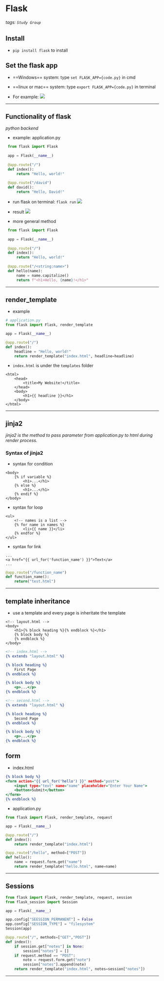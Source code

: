 Flask
===

###### tags: `Study Group`

## Install

- `pip install flask` to install

## Set the flask app

- ==Windows== system: type `set FLASK_APP={code.py}` in cmd

- ==linux or mac== system: type `export FLASK_APP={code.py}` in terminal
- For example:
    ![](https://i.imgur.com/S2QEykq.png)

---

## Functionality of flask

<em>python backend</em>

- example: application.py
```python
 from flask import Flask
 
 app = Flask(__name__)
 
 @app.route("/")
 def index():
     return "Hello, world!"
     
 @app.route("/david")
 def david():
     return "Hello, David!"
```

- run flask on terminal: `flask run`
    ![](https://i.imgur.com/bwiYl12.png)

- result
    ![](https://i.imgur.com/ocWwGFF.png)

- more general method
```python
 from flask import Flask
 
 app = Flask(__name__)
 
 @app.route("/")
 def index():
     return "Hello, world!"
     
 @app.route("/<string:name>")
 def hello(name):
     name = name.capitalize()
     return f"<h1>Hello, {name}!</h1>"
```

---

## render_template

- example
```python
# application.py
from flask import Flask, render_template

app = Flask(__name__)

@app.route("/")
def index():
    headline = "Hello, world!"
    return render_template("index.html", headline=headline)
```

- `index.html` is under the `templates` folder

```htmlmixed=
<html>
    <head>
        <title>My Website!</title>
    </head>
    <body>
        <h1>{{ headline }}</h1>
    </body>
</html>
```

---

## jinja2

<em> jinja2 is the method to pass parameter from application.py to html during render process.</em>

### Syntax of jinja2
- syntax for condition
```htmlmixed=if
<body>
    {% if variable %}
        <h1>...</h1>
    {% else %}
        <h1>...</h1>
    {% endif %}
</body>
```

- syntax for loop
```htmlmixed=loop
<ul>
    <!-- names is a list -->
    {% for name in names %}
        <li>{{ name }}</li>
    {% endfor %}
</ul>
```

- syntax for link
```htmlmixed=link
...
<a href="{{ url_for('function_name') }}">Text</a>
...
```

```python
@app.route("/function_name")
def function_name():
    return("test.html")
```

---

## template inheritance

- use a template and every page is inheritate the template

```htmlmixed=inheritance
<!-- layout.html -->
<body>
    <h1>{% block heading %}{% endblock %}</h1>
    {% block body %}
    {% endblock %}
</body>
```

```htmlmixed=index.html
<!-- index.html -->
{% extends "layout.html" %}

{% block heading %}
    First Page
{% endblock %}

{% block body %}
    <p>...</p>
{% endblock %}
```

```htmlmixed=index.html
<!-- second.html -->
{% extends "layout.html" %}

{% block heading %}
    Second Page
{% endblock %}

{% block body %}
    <p>...</p>
{% endblock %}
```

## form

- index.html
```htmlmixed=index.html
{% block body %}
<form action="{{ url_for('hello') }}" method="post">
    <input type="text" name="name" placeholder="Enter Your Name">
    <button>Submit</button>
</form>
{% endblock %}
```

- application.py
```python
from flask import Flask, render_template, request

app = Flask(__name__)

@app.route("/")
def index():
    return render_template("index.html")

@app.route("/hello", method=["POST"])
def hello():
    name = request.form.get("name")
    return render_template("hello.html", name=name)
```

---

## Sessions

```python
from flask import Flask, render_template, request, session
from flask_session import Session

app = Flask(__name__)

app.config["SEESSION_PERMANENT"] = False
app.config["SESSION_TYPE"] = "filesystem"
Session(app)

@app.route("/", methods=["GET","POST"])
def index():
    if session.get["notes"] is None:
        session["notes"] = []
    if request.method == "POST":
        note = request.form.get("note")
        session["notes"].append(note)
    return render_template("index.html", notes=session["notes"])
```

---
